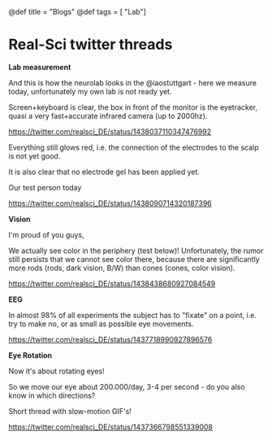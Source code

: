 @def title = "Blogs"
@def tags = [ "Lab"]

# Real-Sci twitter threads

**Lab measurement**

And this is how the neurolab looks in the @iaostuttgart - here we measure today, unfortunately my own lab is not ready yet.

Screen+keyboard is clear, the box in front of the monitor is the eyetracker, quasi a very fast+accurate infrared camera (up to 2000hz).


https://twitter.com/realsci_DE/status/1438037110347476992


Everything still glows red, i.e. the connection of the electrodes to the scalp is not yet good.

It is also clear that no electrode gel has been applied yet.

Our test person today 



https://twitter.com/realsci_DE/status/1438090714320187396


**Vision**

I'm proud of you guys,

We actually see color in the periphery (test below)! Unfortunately, the rumor still persists that we cannot see color there, because there are significantly more rods (rods, dark vision, B/W) than cones (cones, color vision).


https://twitter.com/realsci_DE/status/1438438680927084549


**EEG**

In almost 98% of all experiments the subject has to "fixate" on a point, i.e. try to make no, or as small as possible eye movements.


https://twitter.com/realsci_DE/status/1437718990927896576

**Eye Rotation**

Now it's about rotating eyes!

So we move our eye about 200.000/day, 3-4 per second - do you also know in which directions?

Short thread with slow-motion GIF's!


https://twitter.com/realsci_DE/status/1437366798551339008
